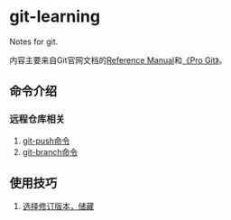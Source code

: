 # git-learning
Notes for git.

内容主要来自Git官网文档的[Reference Manual][1]和[《Pro Git》][2]。

## 命令介绍

### 远程仓库相关
1. [git-push命令][3]
2. [git-branch命令][4]

## 使用技巧

1. [选择修订版本，储藏][5]


  [1]: https://git-scm.com/docs
  [2]: https://git-scm.com/book/zh/v2
  [3]: https://github.com/tank0317/git-learning/issues/3
  [4]: https://github.com/tank0317/git-learning/issues/2
  [5]: https://github.com/tank0317/git-learning/issues/1
